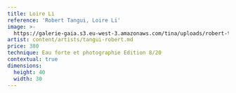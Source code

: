 ```yaml
---
title: Loire Li
reference: 'Robert Tangui, Loire Li'
image: >-
  https://galerie-gaia.s3.eu-west-3.amazonaws.com/tina/uploads/robert-tangui/galerie-gaia-robert-tangui-loireli.jpg
artist: content/artists/tangui-robert.md
price: 380
technique: Eau forte et photographie Edition 8/20
contextual: true
dimensions:
  height: 40
  width: 30
---
```


